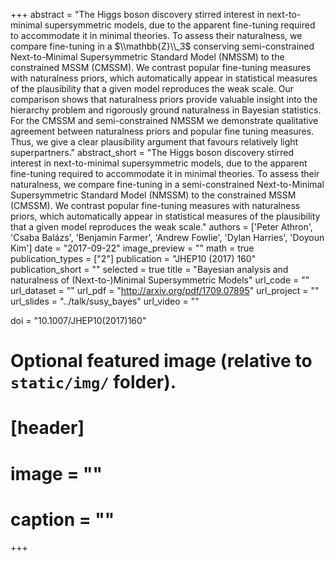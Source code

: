 
+++
abstract = "The Higgs boson discovery stirred interest in next-to-minimal supersymmetric models, due to the apparent fine-tuning required to accommodate it in minimal theories. To assess their naturalness, we compare fine-tuning in a $\\mathbb{Z}\\_3$ conserving semi-constrained Next-to-Minimal Supersymmetric Standard Model (NMSSM) to the constrained MSSM (CMSSM). We contrast popular fine-tuning measures with naturalness priors, which automatically appear in statistical measures of the plausibility that a given model reproduces the weak scale. Our comparison shows that naturalness priors provide valuable insight into the hierarchy problem and rigorously ground naturalness in Bayesian statistics. For the CMSSM and semi-constrained NMSSM we demonstrate qualitative agreement between naturalness priors and popular fine tuning measures. Thus, we give a clear plausibility argument that favours relatively light superpartners."
abstract_short = "The Higgs boson discovery stirred interest in next-to-minimal supersymmetric models, due to the apparent fine-tuning required to accommodate it in minimal theories. To assess their naturalness, we compare fine-tuning in a semi-constrained Next-to-Minimal Supersymmetric Standard Model (NMSSM) to the constrained MSSM (CMSSM). We contrast popular fine-tuning measures with naturalness priors, which automatically appear in statistical measures of the plausibility that a given model reproduces the weak scale."
authors = ['Peter Athron', 'Csaba Balázs', 'Benjamin Farmer', 'Andrew Fowlie', 'Dylan Harries', 'Doyoun Kim']
date = "2017-09-22"
image_preview = ""
math = true
publication_types = ["2"]
publication = "JHEP10 (2017) 160"
publication_short = ""
selected = true
title = "Bayesian analysis and naturalness of (Next-to-)Minimal Supersymmetric  Models"
url_code = ""
url_dataset = ""
url_pdf = "http://arxiv.org/pdf/1709.07895"
url_project = ""
url_slides = "../talk/susy_bayes"
url_video = ""

doi = "10.1007/JHEP10(2017)160"

# Optional featured image (relative to `static/img/` folder).
# [header]
# image = ""
# caption = ""
+++

